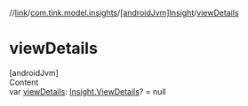 //[link](../../index.md)/[com.tink.model.insights](../index.md)/[[androidJvm]Insight](index.md)/[viewDetails](view-details.md)



# viewDetails  
[androidJvm]  
Content  
var [viewDetails](view-details.md): [Insight.ViewDetails](-view-details/index.md)? = null  



